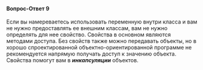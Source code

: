 #### Вопрос-Ответ 9
Если вы намереваетесь использовать переменную внутри класса и вам не нужно предоставлять ее внешним классам, вам не нужно определять для нее свойство. Свойства в основном являются методами доступа. Без свойств также можно передавать объекты, но в хорошо спроектированной объектно-ориентированной программе не рекомендуется напрямую получать доступ к значению объекта.
Свойства помогут вам в ***инкапсуляции*** объектов.


